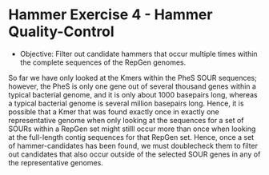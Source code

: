 # Hammer Exercise 4 - Hammer Quality-Control

* Objective: Filter out candidate hammers that occur multiple times
within the complete sequences of the RepGen genomes.

So far we have only looked at the Kmers within the PheS SOUR sequences;
however, the PheS is only one gene out of several thousand genes
within a typical bacterial genome, and it is only about 
1000 basepairs long, whereas a typical bacterial genome is 
several million basepairs long. Hence, it is possible
that a Kmer that was found exactly once in exactly one
representative genome when only looking at the sequences
for a set of SOURs within a RepGen set
might stilll occur more than once when looking at the full-length 
contig sequences for that RepGen set. 
Hence, once a set of hammer-candidates has been found,
we must doublecheck them to filter out candidates
that also occur outside of the selected SOUR genes in any of the representative genomes.